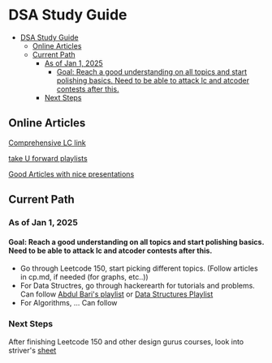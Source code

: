 # DSA Study Guide
- [DSA Study Guide](#dsa-study-guide)
  - [Online Articles](#online-articles)
  - [Current Path](#current-path)
    - [As of Jan 1, 2025](#as-of-jan-1-2025)
      - [Goal: Reach a good understanding on all topics and start polishing basics. Need to be able to attack lc and atcoder contests after this.](#goal-reach-a-good-understanding-on-all-topics-and-start-polishing-basics-need-to-be-able-to-attack-lc-and-atcoder-contests-after-this)
    - [Next Steps](#next-steps)

## Online Articles
[Comprehensive LC link](https://leetcode.com/discuss/study-guide/494279/comprehensive-data-structure-and-algorithm-study-guide/2779227)

[take U forward playlists](https://www.youtube.com/@takeUforward/playlists)


[Good Articles with nice presentations](https://medium.com/basecs)
## Current Path

### As of Jan 1, 2025

#### Goal: Reach a good understanding on all topics and start polishing basics. Need to be able to attack lc and atcoder contests after this.

- Go through Leetcode 150, start picking different topics. (Follow articles in cp.md, if needed (for graphs, etc..))
- For Data Structres, go through hackerearth for tutorials and problems. Can follow [Abdul Bari's playlist](https://www.youtube.com/watch?v=0IAPZzGSbME&list=PLDN4rrl48XKpZkf03iYFl-O29szjTrs_O&index=1) or [Data Structures Playlist](https://www.youtube.com/playlist?list=PLDV1Zeh2NRsB6SWUrDFW2RmDotAfPbeHu)
- For Algorithms, ... Can follow 

### Next Steps

After finishing Leetcode 150 and other design gurus courses, look into striver's [sheet](https://takeuforward.org/interviews/strivers-sde-sheet-top-coding-interview-problems)